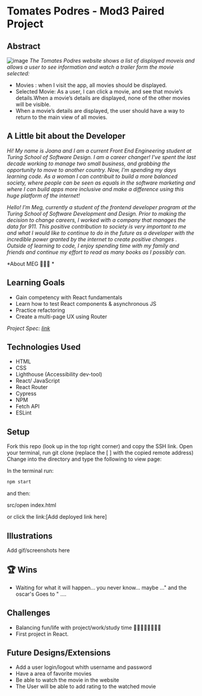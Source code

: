 # Tomates Podres - Mod3 Paired Project

## Abstract

![image](https://user-images.githubusercontent.com/82066350/130875779-4adc0578-e45d-4cd8-8992-06ab68a98b59.png)
*The Tomates Podres website shows a list of displayed moveis and allows a user to see information and watch a trailer form the movie selected:* 

- Movies : when I visit the app, all movies should be displayed.
- Selected Movie: As a user, I can click a movie, and see that movie’s details.When a movie’s details are displayed, none of the other movies will be visible.
- When a movie’s details are displayed, the user should have a way to return to the main view of all movies.

## A Little bit about the Developer

*Hi! My name is Joana and I am a current Front End Engineering student at Turing School of Software Design. I am a career changer! I've  spent the last decade working to manage two small business, and grabbing the opportunity to move to another country.* 
*Now, I'm spending my days learning code. As a woman I can contribuit to build a more balanced society, where people can be seen as equals in the software marketing and where I can build apps more inclusive and make a difference using this huge platform of the internet!*


*Hello! I’m Meg, currently a student of the frontend developer program at the Turing School of Software Development and Design. Prior to making the decision to change careers, I worked with a company that manages the data for 911. This positive contribution to society is very important to me and what I would like to continue to do in the future as a developer with the incredible power granted by the internet to create positive changes . Outside of learning to code, I enjoy spending time with my family and friends and continue my effort to read as many books as I possibly can.*

*About MEG 🧘🏼‍♀️ *

## Learning Goals

- Gain competency with React fundamentals
- Learn how to test React components & asynchronous JS
- Practice refactoring
- Create a multi-page UX using Router

*Project Spec: [link](https://frontend.turing.edu/projects/module-3/rancid-tomatillos-v3.html "Spec")*

## Technologies Used

- HTML
- CSS
- Lighthouse (Accessibility dev-tool)
- React/ JavaScript 
- React Router
- Cypress
- NPM
- Fetch API 
- ESLint

## Setup

Fork this repo (look up in the top right corner) and copy the SSH link.
Open your terminal, run git clone (replace the [ ] with the copied remote address)
Change into the directory and type the following to view page: 

In the terminal run:

```bash
npm start
```

and then:

src/open index.html

or click the link:[Add deployed link here]

## Illustrations

Add gif/screenshots here

## 🏆 Wins

- Waiting for what it will happen... you never know... maybe ..." and the oscar's Goes to " ....

## Challenges

- Balancing fun/life with project/work/study time 👩🏻‍💻💅🏻💆🏻‍♀️
- First project in React.

## Future Designs/Extensions

- Add a user login/logout whith username and password 
- Have a area of favorite movies
- Be able to watch the movie in the website
- The User will be able to add rating to the watched movie 

